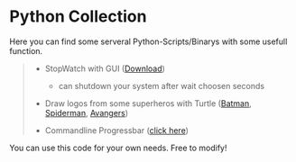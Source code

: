 # Python Collection #

Here you can find some serveral Python-Scripts/Binarys with some usefull function.

> - StopWatch with GUI ([Download](https://github.com/sera619/Collection/releases/tag/v1.0.1))
>   - can shutdown your system after wait choosen seconds
>
> - Draw logos from some superheros with Turtle ([Batman](https://github.com/sera619/Python-Collection/blob/master/Batman.py), [Spiderman](https://github.com/sera619/Python-Collection/blob/master/Spiderman.py), [Avangers](https://github.com/sera619/Python-Collection/blob/master/Avanger.py))
> - Commandline Progressbar ([click here](https://github.com/sera619/Python-Collection/blob/master/progress.py))

You can use this code for your own needs. Free to modify!

